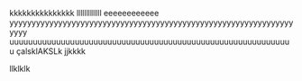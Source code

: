 kkkkkkkkkkkkkkk
lllllllllllll
eeeeeeeeeeee
yyyyyyyyyyyyyyyyyyyyyyyyyyyyyyyyyyyyyyyyyyyyyyyyyyyyyyyyyyyyyyyyyyyy
uuuuuuuuuuuuuuuuuuuuuuuuuuuuuuuuuuuuuuuuuuuuuuuuuuuuuuuuuuuuu
çalsklAKSLk
jjkkkk

llklklk
